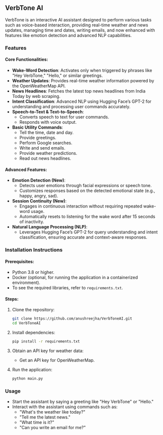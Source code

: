 ## VerbTone AI

VerbTone is an interactive AI assistant designed to perform various tasks such as voice-based interaction, providing real-time weather and news updates, managing time and dates, writing emails, and now enhanced with features like emotion detection and advanced NLP capabilities.

### Features

#### Core Functionalities:
- **Wake-Word Detection**: Activates only when triggered by phrases like "Hey VerbTone," "Hello," or similar greetings.
- **Weather Updates**: Provides real-time weather information powered by the OpenWeatherMap API.
- **News Headlines**: Fetches the latest top news headlines from India Today by web scraping.
- **Intent Classification**: Advanced NLP using Hugging Face’s GPT-2 for understanding and processing user commands accurately.
- **Speech-to-Text & Text-to-Speech**:
  - Converts speech to text for user commands.
  - Responds with voice output.
- **Basic Utility Commands**:
  - Tell the time, date and day.
  - Provide greetings.
  - Perform Google searches.
  - Write and send emails.
  - Provide weather predictions.
  - Read out news headlines.

#### Advanced Features:
- **Emotion Detection (New)**:
  - Detects user emotions through facial expressions or speech tone.
  - Customizes responses based on the detected emotional state (e.g., happy, angry, sad).
- **Session Continuity (New)**:
  - Engages in continuous interaction without requiring repeated wake-word usage.
  - Automatically resets to listening for the wake word after 15 seconds of inactivity.
- **Natural Language Processing (NLP)**:
  - Leverages Hugging Face’s GPT-2 for query understanding and intent classification, ensuring accurate and context-aware responses.

### Installation Instructions

#### Prerequisites:
- Python 3.8 or higher.
- Docker (optional, for running the application in a containerized environment).
- To see the required libraries, refer to `requirements.txt`.

#### Steps:

1. Clone the repository:
   ```bash
   git clone https://github.com/anushreejha/VerbToneAI.git
   cd VerbToneAI
   ```

2. Install dependencies:
   ```bash
   pip install -r requirements.txt
   ```

3. Obtain an API key for weather data:
   - Get an API key for OpenWeatherMap.

4. Run the application:
   ```bash
   python main.py
   ```
   
### Usage

- Start the assistant by saying a greeting like "Hey VerbTone" or "Hello."
- Interact with the assistant using commands such as:
  - "What's the weather like today?"
  - "Tell me the latest news."
  - "What time is it?"
  - "Can you write an email for me?"
